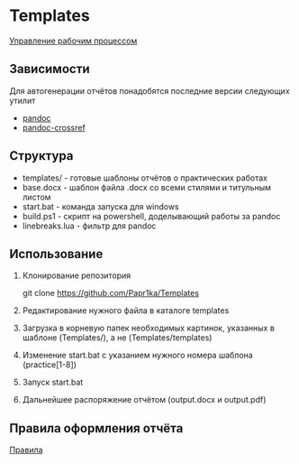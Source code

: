 # Templates
[Управление рабочим процессом](https://ikbo.fun)

## Зависимости
Для автогенерации отчётов понадобятся последние версии следующих утилит

- [pandoc](https://github.com/jgm/pandoc/releases)
- [pandoc-crossref](https://github.com/lierdakil/pandoc-crossref/releases)

## Структура
- templates/ - готовые шаблоны отчётов о практических работах
- base.docx - шаблон файла .docx со всеми стилями и титульным листом
- start.bat - команда запуска для windows
- build.ps1 - скрипт на powershell, доделывающий работы за pandoc
- linebreaks.lua - фильтр для pandoc

## Использование
1. Клонирование репозитория

	git clone https://github.com/Papr1ka/Templates

2. Редактирование нужного файла в каталоге templates
3. Загрузка в корневую папек необходимых картинок, указанных в шаблоне (Templates/), а не (Templates/templates)
4. Изменение start.bat с указанием нужного номера шаблона (practice[1-8])
5. Запуск start.bat
6. Дальнейшее распоряжение отчётом (output.docx и output.pdf)

## Правила оформления отчёта

[Правила](decor.md)
